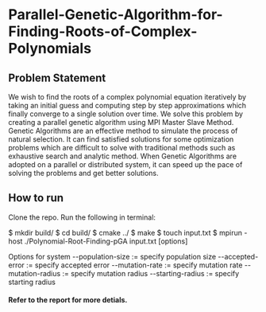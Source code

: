 # Parallel-Genetic-Algorithm-for-Finding-Roots-of-Complex-Polynomials


## Problem Statement
We wish to find the roots of a complex polynomial equation iteratively by taking an initial guess and computing step by step approximations which finally converge to a single solution over time. We solve this problem by creating a parallel genetic algorithm using MPI Master Slave Method. Genetic Algorithms are an effective method to simulate the process of natural selection. It can find satisfied solutions for some optimization problems which are difficult to solve with traditional methods such as exhaustive search and analytic method. When Genetic Algorithms are adopted on a parallel or distributed system, it can speed up the pace of solving the problems and get better solutions.

## How to run
Clone the repo. Run the following in terminal:

$ mkdir build/
$ cd build/
$ cmake ../
$ make
$ touch input.txt
$ mpirun -host ./Polynomial-Root-Finding-pGA input.txt [options]

Options for system
--population-size := specify population size
--accepted-error := specify accepted error
--mutation-rate := specify mutation rate
--mutation-radius := specify mutation radius
--starting-radius := specify starting radius


#### Refer to the report for more detials.
